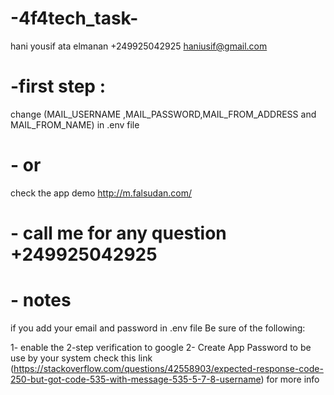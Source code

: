 # -4f4tech_task-
 
 
 hani yousif ata elmanan
 +249925042925
 haniusif@gmail.com


# -first step :
change (MAIL_USERNAME ,MAIL_PASSWORD,MAIL_FROM_ADDRESS and MAIL_FROM_NAME) in .env file 
# - or 
check the app demo http://m.falsudan.com/ 

# - call me for any question +249925042925 




# - notes

if you add your email and password in .env file 
Be sure of the following:

1- enable the 2-step verification to google
2- Create App Password to be use by your system
check this link (https://stackoverflow.com/questions/42558903/expected-response-code-250-but-got-code-535-with-message-535-5-7-8-username) for more info 
